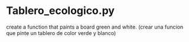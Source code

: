 # Tablero_ecologico.py
create a function that paints a board green and white. (crear una funcion que pinte un tablero de color verde y blanco)
